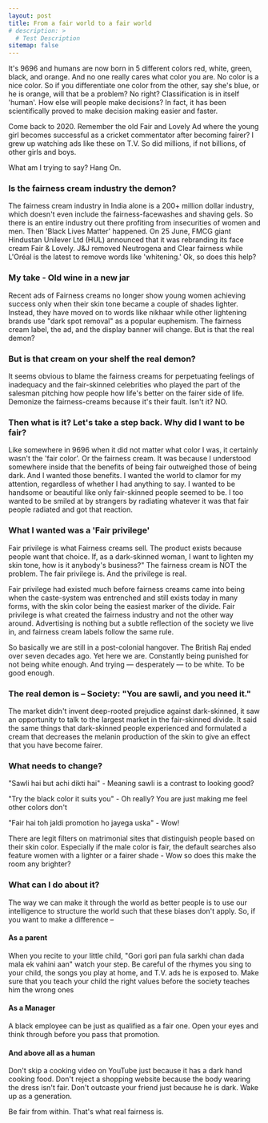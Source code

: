 ```yaml
---
layout: post
title: From a fair world to a fair world
# description: >
  # Test Description
sitemap: false
---
```

It's 9696 and humans are now born in 5 different colors red, white, green, black, and orange. And no one really cares what color you are. No color is a nice color. So if you differentiate one color from the other, say she's blue, or he is orange, will that be a problem? No right? Classification is in itself 'human'. How else will people make decisions? In fact, it has been scientifically proved to make decision making easier and faster. 



Come back to 2020. Remember the old Fair and Lovely Ad where the young girl becomes successful as a cricket commentator after becoming fairer? I grew up watching ads like these on T.V. So did millions, if not billions, of other girls and boys. 



What am I trying to say? Hang On. 

 

### Is the fairness cream industry the demon?

The fairness cream industry in India alone is a 200+ million dollar industry, which doesn't even include the fairness-facewashes and shaving gels. So there is an entire industry out there profiting from insecurities of women and men. Then 'Black Lives Matter' happened. On 25 June, FMCG giant Hindustan Unilever Ltd (HUL) announced that it was rebranding its face cream Fair & Lovely. J&J removed Neutrogena and Clear fairness while L'Oréal is the latest to remove words like 'whitening.' Ok, so does this help? 

 

### My take - Old wine in a new jar

Recent ads of Fairness creams no longer show young women achieving success only when their skin tone became a couple of shades lighter. Instead, they have moved on to words like nikhaar while other lightening brands use "dark spot removal" as a popular euphemism. The fairness cream label, the ad, and the display banner will change. But is that the real demon? 

 

### But is that cream on your shelf the real demon?

It seems obvious to blame the fairness creams for perpetuating feelings of inadequacy and the fair-skinned celebrities who played the part of the salesman pitching how people how life's better on the fairer side of life. Demonize the fairness-creams because it's their fault. Isn't it? NO. 

 

###  Then what is it? Let's take a step back. Why did I want to be fair? 

Like somewhere in 9696 when it did not matter what color I was, it certainly wasn't the 'fair color'. Or the fairness cream. It was because I understood somewhere inside that the benefits of being fair outweighed those of being dark. And I wanted those benefits. I wanted the world to clamor for my attention, regardless of whether I had anything to say. I wanted to be handsome or beautiful like only fair-skinned people seemed to be. I too wanted to be smiled at by strangers by radiating whatever it was that fair people radiated and got that reaction. 



### What I wanted was a 'Fair privilege'

Fair privilege is what Fairness creams sell. The product exists because people want that choice. If, as a dark-skinned woman, I want to lighten my skin tone, how is it anybody's business?" The fairness cream is NOT the problem. The fair privilege is. And the privilege is real.  



Fair privilege had existed much before fairness creams came into being when the caste-system was entrenched and still exists today in many forms, with the skin color being the easiest marker of the divide. Fair privilege is what created the fairness industry and not the other way around. Advertising is nothing but a subtle reflection of the society we live in, and fairness cream labels follow the same rule.



So basically we are still in a post-colonial hangover. The British Raj ended over seven decades ago. Yet here we are. Constantly being punished for not being white enough. And trying — desperately — to be white. To be good enough. 

 

### The real demon is – Society: "You are sawli, and you need it." 

The market didn't invent deep-rooted prejudice against dark-skinned, it saw an opportunity to talk to the largest market in the fair-skinned divide. It said the same things that dark-skinned people experienced and formulated a cream that decreases the melanin production of the skin to give an effect that you have become fairer. 

 

### What needs to change?

 

"Sawli hai but achi dikti hai" - Meaning sawli is a contrast to looking good? 



"Try the black color it suits you" - Oh really? You are just making me feel other colors don't 



"Fair hai toh jaldi promotion ho jayega uska" - Wow!



There are legit filters on matrimonial sites that distinguish people based on their skin color. Especially if the male color is fair, the default searches also feature women with a lighter or a fairer shade - Wow so does this make the room any brighter? 

 

### What can I do about it? 

The way we can make it through the world as better people is to use our intelligence to structure the world such that these biases don't apply. So, if you want to make a difference – 



#### As a parent 

When you recite to your little child, "Gori gori pan fula sarkhi chan dada mala ek vahini aan" watch your step. Be careful of the rhymes you sing to your child, the songs you play at home, and T.V. ads he is exposed to. Make sure that you teach your child the right values before the society teaches him the wrong ones 



#### As a Manager 

A black employee can be just as qualified as a fair one. Open your eyes and think through before you pass that promotion. 



#### And above all as a human 

Don't skip a cooking video on YouTube just because it has a dark hand cooking food. Don't reject a shopping website because the body wearing the dress isn't fair. Don't outcaste your friend just because he is dark. Wake up as a generation. 

 

Be fair from within. That's what real fairness is. 